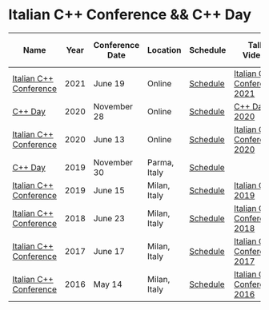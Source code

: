 # Italian C++ Conference && C++ Day

| Name                                                                        | Year | Conference<br>Date | Location                       | Schedule                                                          | Talk Videos                                                                                                                                                            | Lightning<br>Talk Videos                                                                                                               | Slides                                                                            | Video Channel                                                                                      |
| --------------------------------------------------------------------------- | ---- | ------------------ | ------------------------------ | ----------------------------------------------------------------- | ---------------------------------------------------------------------------------------------------------------------------------------------------------------------- | -------------------------------------------------------------------------------------------------------------------------------------- | --------------------------------------------------------------------------------- | -------------------------------------------------------------------------------------------------- |
| [Italian C++ Conference](https://www.italiancpp.org/)                       | 2021 | June 19            | Online                         | [Schedule](https://italiancpp.org/itcppcon21)                     | [Italian C++ Conference 2021](https://www.youtube.com/playlist?list=PLsCm1Hs016LV9BRKIqrNWEXfa5ggpiyki)                                                                     |                                                                                                                                        | [Slides](https://github.com/italiancpp/itcppcon21)                                | [YouTube](https://www.youtube.com/channel/UCNge3iECU0XKjshac_hdejw)                               |
| [C++ Day](https://www.italiancpp.org/)                                 | 2020 | November 28        | Online                         | [Schedule](https://www.italiancpp.org/event/cppday20/)            | [C++ Day 2020](https://www.youtube.com/playlist?list=PLsCm1Hs016LX6l97Royt5DSYy7V05nZmS)                                                                                    |                                                                                                                                        | [Slides](https://github.com/italiancpp/cppday20)                                  | [YouTube](https://www.youtube.com/channel/UCNge3iECU0XKjshac_hdejw/featured)                      |
| [Italian C++ Conference](https://www.italiancpp.org/)                       | 2020 | June 13            | Online                         | [Schedule](https://www.italiancpp.org/event/itcppcon20/)          | [Italian C++ Conference 2020](https://www.youtube.com/playlist?list=PLsCm1Hs016LWIjOrEftUA42ZwxsF30vZB)                                                                     |                                                                                                                                        | [Slides](https://github.com/italiancpp/itcppcon20)                                | [YouTube](https://www.youtube.com/channel/UCNge3iECU0XKjshac_hdejw/featured)                      |
| [C++ Day](https://www.italiancpp.org/event/cppday19/)                       | 2019 | November 30        | Parma, Italy                   | [Schedule](https://www.italiancpp.org/event/cppday19/)            |                                                                                                                                                                        |                                                                                                                                        | [Slides](https://github.com/italiancpp/cppday19/)                                 |                                                                                                   |
| [Italian C++ Conference](https://www.italiancpp.org/)                       | 2019 | June 15            | Milan, Italy                   | [Schedule](https://www.italiancpp.org/event/itcppcon19/)          | [Italian C++ 2019](https://www.youtube.com/playlist?list=PLsCm1Hs016LU5PDVL3Hxgtuim_IIN4ajw)                                                                           |                                                                                                                                        | [Slides](https://github.com/italiancpp/itcppcon19)                                | [YouTube](https://www.youtube.com/channel/UCNge3iECU0XKjshac_hdejw/featured)                      |
| [Italian C++ Conference](https://www.italiancpp.org/event/itcppcon18/)      | 2018 | June 23            | Milan, Italy                   | [Schedule](https://www.italiancpp.org/event/itcppcon18/)          | [Italian C++ Conference 2018](https://www.youtube.com/playlist?list=PLsCm1Hs016LW0zKJBvemhJ0YWIF1Fezd6)                                                                                |                                                                                                                                        | [Slides](https://github.com/italiancpp/itcppcon18)                                | [YouTube](https://www.youtube.com/channel/UCNge3iECU0XKjshac_hdejw/featured)                      |
| [Italian C++ Conference](https://www.italiancpp.org/2017/07/04/itcppcon17/) | 2017 | June 17            | Milan, Italy                   | [Schedule](https://www.italiancpp.org/2017/07/04/itcppcon17/)     | [Italian C++ Conference 2017](https://www.youtube.com/playlist?list=PLsCm1Hs016LWoGAOd9wKvdb1fEqj2olBz)                                                                                |                                                                                                                                        | [Slides](https://github.com/italiancpp/itcppcon17)                                | [YouTube](https://www.youtube.com/channel/UCNge3iECU0XKjshac_hdejw/featured)                      |
| [Italian C++ Conference](https://www.italiancpp.org/event/conference-2016/) | 2016 | May 14             | Milan, Italy                   | [Schedule](https://www.italiancpp.org/event/conference-2016/)     | [Italian C++ Conference 2016](https://www.youtube.com/channel/UCNge3iECU0XKjshac_hdejw/search?query=%22Italian+C%2B%2B+Conference+2016%22)                                             |                                                                                                                                        | [Slides](http://www.italiancpp.org/eventi/sessioni-conference-2016/#resumable)    | [YouTube](https://www.youtube.com/channel/UCNge3iECU0XKjshac_hdejw/featured)                      |